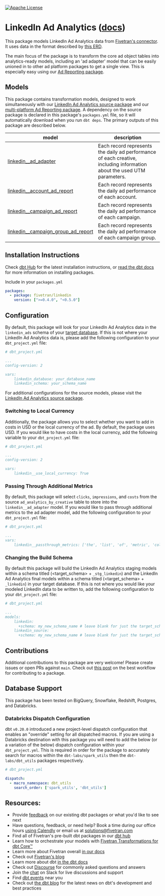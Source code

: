[![Apache License](https://img.shields.io/badge/License-Apache%202.0-blue.svg)](https://opensource.org/licenses/Apache-2.0)
# LinkedIn Ad Analytics ([docs](https://fivetran-dbt-linkedin.netlify.app/#!/overview))

This package models LinkedIn Ad Analytics data from [Fivetran's connector](https://fivetran.com/docs/applications/linkedin-ads). It uses data in the format described by [this ERD](https://fivetran.com/docs/applications/linkedin-ads#schemainformation).

The main focus of the package is to transform the core ad object tables into analytics-ready models, including an 'ad adapter' model that can be easily unioned in to other ad platform packages to get a single view. This is especially easy using our [Ad Reporting package](https://github.com/fivetran/dbt_ad_reporting).

## Models

This package contains transformation models, designed to work simultaneously with our [LinkedIn Ad Analytics source package](https://github.com/fivetran/dbt_linkedin_source) and our [multi-platform Ad Reporting package](https://github.com/fivetran/dbt_ad_reporting). A dependency on the source package is declared in this package's `packages.yml` file, so it will automatically download when you run `dbt deps`. The primary outputs of this package are described below.

| **model**                          | **description**                                                                                                        |
| ---------------------------------- | ---------------------------------------------------------------------------------------------------------------------- |
| [linkedin__ad_adapter](https://github.com/fivetran/dbt_linkedin/blob/main/models/linkedin__ad_adapter.sql)               | Each record represents the daily ad performance of each creative, including information about the used UTM parameters. |
| [linkedin__account_ad_report](https://github.com/fivetran/dbt_linkedin/blob/main/models/linkedin__account_ad_report.sql)        | Each record represents the daily ad performance of each account.                                                       |
| [linkedin__campaign_ad_report](https://github.com/fivetran/dbt_linkedin/blob/main/models/linkedin__campaign_ad_report.sql)       | Each record represents the daily ad performance of each campaign.                                                      |
| [linkedin__campaign_group_ad_report](https://github.com/fivetran/dbt_linkedin/blob/main/models/linkedin__campaign_group_ad_report.sql) | Each record represents the daily ad performance of each campaign group.                                                |

## Installation Instructions
Check [dbt Hub](https://hub.getdbt.com/) for the latest installation instructions, or [read the dbt docs](https://docs.getdbt.com/docs/package-management) for more information on installing packages.

Include in your `packages.yml`

```yaml
packages:
  - package: fivetran/linkedin
    version: [">=0.4.0", "<0.5.0"]
```

## Configuration
By default, this package will look for your LinkedIn Ad Analytics data in the `linkedin_ads` schema of your [target database](https://docs.getdbt.com/docs/running-a-dbt-project/using-the-command-line-interface/configure-your-profile). If this is not where your LinkedIn Ad Analytics data is, please add the following configuration to your `dbt_project.yml` file:

```yml
# dbt_project.yml

...
config-version: 2

vars:
    linkedin_database: your_database_name
    linkedin_schema: your_schema_name

```
For additional configurations for the source models, please visit the [LinkedIn Ad Analytics source package](https://github.com/fivetran/dbt_linkedin_source).

### Switching to Local Currency
Additionally, the package allows you to select whether you want to add in costs in USD or the local currency of the ad. By default, the package uses USD. If you would like to have costs in the local currency, add the following variable to your `dbt_project.yml` file:

```yml
# dbt_project.yml

...
config-version: 2

vars:
    linkedin__use_local_currency: True
```

### Passing Through Additional Metrics
By default, this package will select `clicks`, `impressions`, and `costs` from the source `ad_analytics_by_creative` table to store into the `linkedin__ad_adapter` model. If you would like to pass through additional metrics to the ad adapter model, add the following configuration to your `dbt_project.yml` file:

```yml
# dbt_project.yml

...
vars:
    linkedin__passthrough_metrics: ['the', 'list', 'of', 'metric', 'columns', 'to', 'include'] # from LINKEDIN_ADS.AD_ANALYTICS_BY_CREATIVE
```

### Changing the Build Schema
By default this package will build the LinkedIn Ad Analytics staging models within a schema titled (<target_schema> + `_stg_linkedin`) and the LinkedIn Ad Analytics final models within a schema titled (<target_schema> + `_linkedin`) in your target database. If this is not where you would like your modeled LinkedIn data to be written to, add the following configuration to your `dbt_project.yml` file:

```yml
# dbt_project.yml

...
models:
    linkedin:
      +schema: my_new_schema_name # leave blank for just the target_schema
    linkedin_source:
      +schema: my_new_schema_name # leave blank for just the target_schema
```

## Contributions
Additional contributions to this package are very welcome! Please create issues
or open PRs against `main`. Check out 
[this post](https://discourse.getdbt.com/t/contributing-to-a-dbt-package/657) 
on the best workflow for contributing to a package.

## Database Support
This package has been tested on BigQuery, Snowflake, Redshift, Postgres, and Databricks.

### Databricks Dispatch Configuration
dbt `v0.20.0` introduced a new project-level dispatch configuration that enables an "override" setting for all dispatched macros. If you are using a Databricks destination with this package you will need to add the below (or a variation of the below) dispatch configuration within your `dbt_project.yml`. This is required in order for the package to accurately search for macros within the `dbt-labs/spark_utils` then the `dbt-labs/dbt_utils` packages respectively.
```yml
# dbt_project.yml

dispatch:
  - macro_namespace: dbt_utils
    search_order: ['spark_utils', 'dbt_utils']
```

## Resources:
- Provide [feedback](https://www.surveymonkey.com/r/DQ7K7WW) on our existing dbt packages or what you'd like to see next
- Have questions, feedback, or need help? Book a time during our office hours [using Calendly](https://calendly.com/fivetran-solutions-team/fivetran-solutions-team-office-hours) or email us at solutions@fivetran.com
- Find all of Fivetran's pre-built dbt packages in our [dbt hub](https://hub.getdbt.com/fivetran/)
- Learn how to orchestrate your models with [Fivetran Transformations for dbt Core™](https://fivetran.com/docs/transformations/dbt)
- Learn more about Fivetran overall [in our docs](https://fivetran.com/docs)
- Check out [Fivetran's blog](https://fivetran.com/blog)
- Learn more about dbt [in the dbt docs](https://docs.getdbt.com/docs/introduction)
- Check out [Discourse](https://discourse.getdbt.com/) for commonly asked questions and answers
- Join the [chat](http://slack.getdbt.com/) on Slack for live discussions and support
- Find [dbt events](https://events.getdbt.com) near you
- Check out [the dbt blog](https://blog.getdbt.com/) for the latest news on dbt's development and best practices
